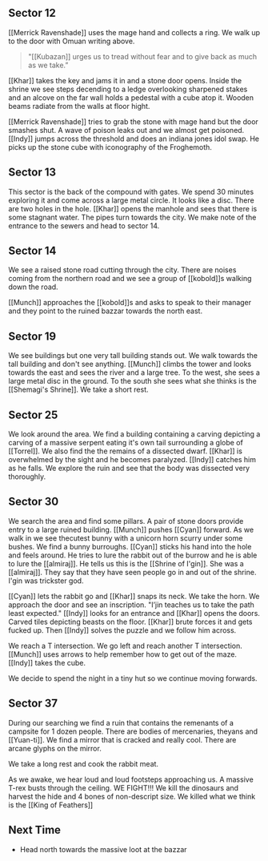 ## Sector 12

[[Merrick Ravenshade]] uses the mage hand and collects a ring. We walk up to the door with Omuan writing above. 

> "[[Kubazan]] urges us to tread without fear and to give back as much as we take.”

[[Khar]] takes the key and jams it in and a stone door opens. Inside the shrine we see steps decending to a ledge overlooking sharpened stakes and an alcove on the far wall holds a pedestal with a cube atop it. Wooden beams radiate from the walls at floor hight.

[[Merrick Ravenshade]] tries to grab the stone with mage hand but the door smashes shut. A wave of poison leaks out and we almost get poisoned. [[Indy]] jumps across the threshold and does an indiana jones idol swap. He picks up the stone cube with iconography of the Froghemoth.

## Sector 13

This sector is the back of the compound with gates. We spend 30 minutes exploring it and come across a large metal circle. It looks like a disc. There are two holes in the hole. [[Khar]] opens the manhole and sees that there is some stagnant water. The pipes turn towards the city. We make note of the entrance to the sewers and head to sector 14.

## Sector 14

We see a raised stone road cutting through the city. There are noises coming from the northern road and we see a group of [[kobold]]s walking down the road. 

[[Munch]] approaches the [[kobold]]s and asks to speak to their manager and they point to the ruined bazzar towards the north east.

## Sector 19

We see buildings but one very tall building stands out. We walk towards the tall building and don't see anything. [[Munch]] climbs the tower and looks towards the east and sees the river and a large tree. To the west, she sees a large metal disc in the ground. To the south she sees what she thinks is the [[Shemagi's Shrine]]. We take a short rest.

## Sector 25

We look around the area. We find a building containing a carving depicting a carving of a massive serpent eating it's own tail surrounding a globe of [[Torrel]]. We also find the the remains of a dissected dwarf. [[Khar]] is overwhelmed by the sight and he becomes paralyzed. [[Indy]] catches him as he falls. We explore the ruin and see that the body was dissected very thoroughly.

## Sector 30

We search the area and find some pillars. A pair of stone doors provide entry to a large ruined building. [[Munch]] pushes [[Cyan]] forward. As we walk in we see thecutest bunny with a unicorn horn scurry under some bushes. We find a bunny burroughs. [[Cyan]] sticks his hand into the hole and feels around. He tries to lure the rabbit out of the burrow and he is able to lure the [[almiraj]]. He tells us this is the [[Shrine of I'gin]]. She was a [[almiraj]]. They say that they have seen people go in and out of the shrine. I'gin was trickster god.

[[Cyan]] lets the rabbit go and [[Khar]] snaps its neck. We take the horn. We approach the door and see an inscription. "I’jin teaches us to take the path least expected." [[Indy]] looks for an entrance and [[Khar]] opens the doors. Carved tiles depicting beasts on the floor. [[Khar]] brute forces it and gets fucked up. Then [[Indy]] solves the puzzle and we follow him across.

We reach a T intersection. We go left and reach another T intersection. [[Munch]] uses arrows to help remember how to get out of the maze. [[Indy]] takes the cube.

We decide to spend the night in a tiny hut so we continue moving forwards.

## Sector 37

During our searching we find a ruin that contains the remenants of a campsite for 1 dozen people. There are bodies of mercenaries, theyans and [[Yuan-ti]]. We find a mirror that is cracked and really cool. There are arcane glyphs on the mirror.

We take a long rest and cook the rabbit meat.

As we awake, we hear loud and loud footsteps approaching us. A massive T-rex busts through the ceiling. WE FIGHT!!! We kill the dinosaurs and harvest the hide and 4 bones of non-descript size. We killed what we think is the [[King of Feathers]]

## Next Time

- Head north towards the massive loot at the bazzar